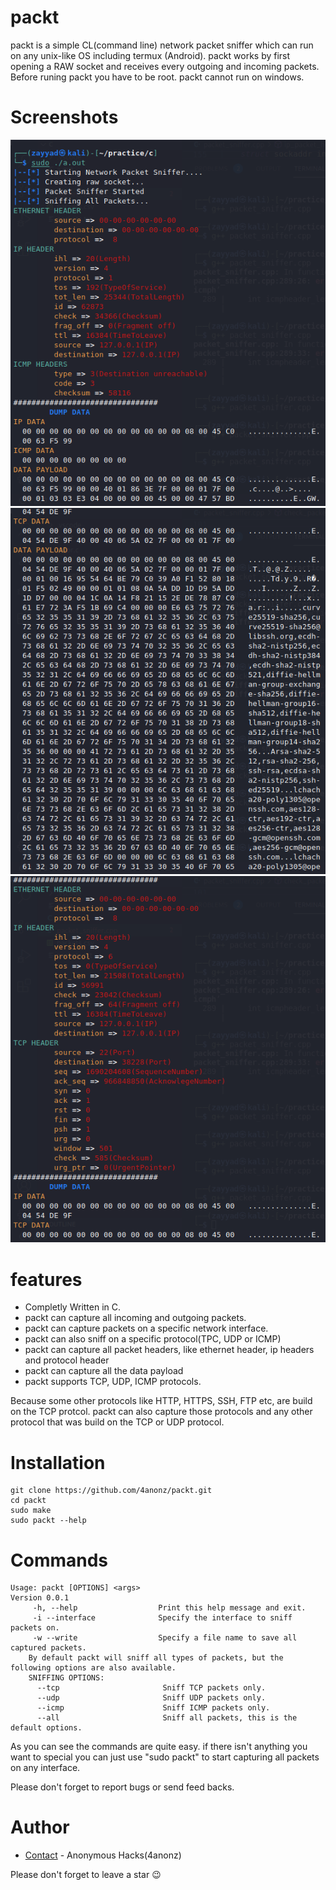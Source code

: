 # packt
packt is a simple CL(command line) network packet sniffer which can run
on any unix-like OS including termux (Android).
packt works by first opening a RAW socket and receives every outgoing and incoming packets.
Before runing packt you have to be root.
packt cannot run on windows.

# Screenshots
![Test Image1](https://raw.githubusercontent.com/4anonz/packt/master/demo/packt.png)
![Test Image1](https://raw.githubusercontent.com/4anonz/packt/master/demo/packt4.png)
![Test Image1](https://raw.githubusercontent.com/4anonz/packt/master/demo/packt5.png)

# features
* Completly Written in C.
* packt can capture all incoming and outgoing packets.
* packt can capture packets on a specific network interface.
* packt can also sniff on a specific protocol(TPC, UDP or ICMP)
* packt can capture all packet headers, like ethernet header, ip headers and protocol header
* packt can capture all the data payload
* packt supports TCP, UDP, ICMP protocols.

Because some other protocols like HTTP, HTTPS, SSH, FTP etc, are build on the TCP protcol.
packt can also capture those protocols and any other protocol that was build on the TCP or UDP protocol.

# Installation
```
git clone https://github.com/4anonz/packt.git
cd packt
sudo make
sudo packt --help
```
# Commands
```
Usage: packt [OPTIONS] <args>
Version 0.0.1
     -h, --help                  Print this help message and exit.
     -i --interface              Specify the interface to sniff packets on.
     -w --write                  Specify a file name to save all captured packets.
    By default packt will sniff all types of packets, but the following options are also available.
    SNIFFING OPTIONS:
      --tcp                       Sniff TCP packets only.
      --udp                       Sniff UDP packets only.
      --icmp                      Sniff ICMP packets only.
      --all                       Sniff all packets, this is the default options.
```
As you can see the commands are quite easy.
if there isn't anything you want to special you can just use "sudo packt"
to start capturing all packets on any interface.

Please don't forget to report bugs or send feed backs.
# Author
* [Contact](https://facebook.com/4anonz) - Anonymous Hacks(4anonz)

Please don't forget to leave a star 😉️
